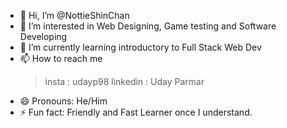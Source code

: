 - 👋 Hi, I’m @NottieShinChan
- 👀 I’m interested in Web Designing, Game testing and Software Developing
- 🌱 I’m currently learning introductory to Full Stack Web Dev 
- 📫 How to reach me
   > insta : udayp98
   > linkedin : Uday Parmar
- 😄 Pronouns: He/Him
- ⚡ Fun fact: Friendly and Fast Learner once I understand.

<!---
NottieShinChan/NottieShinChan is a ✨ special ✨ repository because its `README.md` (this file) appears on your GitHub profile.
You can click the Preview link to take a look at your changes.
--->
